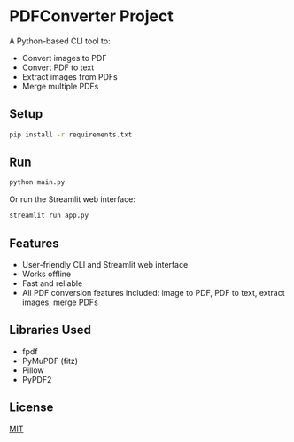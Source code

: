 # PDFConverter Project

A Python-based CLI tool to:

- Convert images to PDF
- Convert PDF to text
- Extract images from PDFs
- Merge multiple PDFs

## Setup

```bash
pip install -r requirements.txt
```

## Run

```bash
python main.py
```

Or run the Streamlit web interface:

```bash
streamlit run app.py
```

## Features

* User-friendly CLI and Streamlit web interface
* Works offline
* Fast and reliable
* All PDF conversion features included: image to PDF, PDF to text, extract images, merge PDFs

## Libraries Used

* fpdf
* PyMuPDF (fitz)
* Pillow
* PyPDF2

## License

[MIT](LICENSE)
